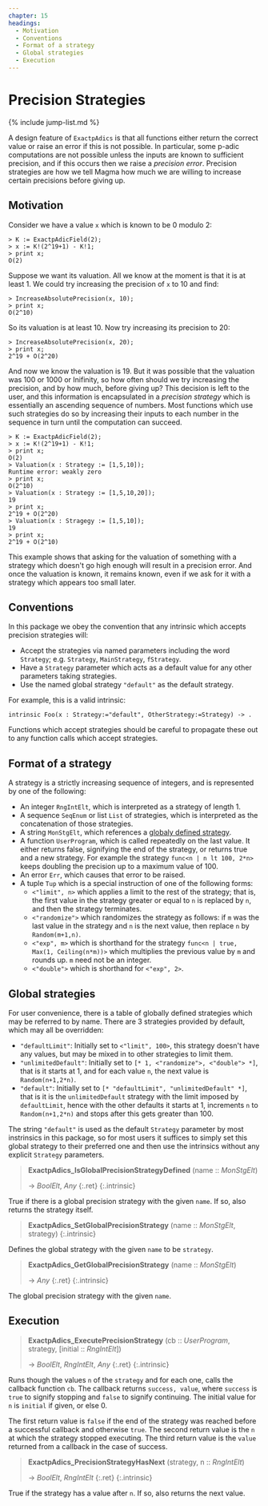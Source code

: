 ```yaml
---
chapter: 15
headings:
  - Motivation
  - Conventions
  - Format of a strategy
  - Global strategies
  - Execution
---
```


# Precision Strategies

{% include jump-list.md %}

A design feature of `ExactpAdics` is that all functions either return the correct value or raise an error if this is not possible. In particular, some p-adic computations are not possible unless the inputs are known to sufficient precision, and if this occurs then we raise a *precision error*. Precision strategies are how we tell Magma how much we are willing to increase certain precisions before giving up.

## Motivation

Consider we have a value `x` which is known to be 0 modulo 2:

```
> K := ExactpAdicField(2);
> x := K!(2^19+1) - K!1;
> print x;
O(2)
```

Suppose we want its valuation. All we know at the moment is that it is at least 1. We could try increasing the precision of `x` to 10 and find:

```
> IncreaseAbsolutePrecision(x, 10);
> print x;
O(2^10)
```

So its valuation is at least 10. Now try increasing its precision to 20:

```
> IncreaseAbsolutePrecision(x, 20);
> print x;
2^19 + O(2^20)
```

And now we know the valuation is 19. But it was possible that the valuation was 100 or 1000 or Inifinity, so how often should we try increasing the precision, and by how much, before giving up? This decision is left to the user, and this information is encapsulated in a *precision strategy* which is essentially an ascending sequence of numbers. Most functions which use such strategies do so by increasing their inputs to each number in the sequence in turn until the computation can succeed.

```
> K := ExactpAdicField(2);
> x := K!(2^19+1) - K!1;
> print x;
O(2)
> Valuation(x : Strategy := [1,5,10]);
Runtime error: weakly zero
> print x;
O(2^10)
> Valuation(x : Strategy := [1,5,10,20]);
19
> print x;
2^19 + O(2^20)
> Valuation(x : Stragegy := [1,5,10]);
19
> print x;
2^19 + O(2^10)
```

This example shows that asking for the valuation of something with a strategy which doesn't go high enough will result in a precision error. And once the valuation is known, it remains known, even if we ask for it with a strategy which appears too small later.

## Conventions

In this package we obey the convention that any intrinsic which accepts precision strategies will:
- Accept the strategies via named parameters including the word `Strategy`; e.g. `Strategy`, `MainStrategy`, `fStrategy`.
- Have a `Strategy` parameter which acts as a default value for any other parameters taking strategies.
- Use the named global strategy `"default"` as the default strategy.

For example, this is a valid intrinsic:

```
intrinsic Foo(x : Strategy:="default", OtherStrategy:=Strategy) -> .
```

Functions which accept strategies should be careful to propagate these out to any function calls which accept strategies.

## Format of a strategy

A strategy is a strictly increasing sequence of integers, and is represented by one of the following:
- An integer `RngIntElt`, which is interpreted as a strategy of length 1.
- A sequence `SeqEnum` or list `List` of strategies, which is interpreted as the concatenation of those strategies.
- A string `MonStgElt`, which references a [globaly defined strategy](#global-strategies).
- A function `UserProgram`, which is called repeatedly on the last value. It either returns false, signifying the end of the strategy, or returns true and a new strategy. For example the strategy `func<n | n lt 100, 2*n>` keeps doubling the precision up to a maximum value of 100.
- An error `Err`, which causes that error to be raised.
- A tuple `Tup` which is a special instruction of one of the following forms:
  - `<"limit", n>` which applies a limit to the rest of the strategy; that is, the first value in the strategy greater or equal to `n` is replaced by `n`, and then the strategy terminates.
  - `<"randomize">` which randomizes the strategy as follows: if `m` was the last value in the strategy and `n` is the next value, then replace `n` by `Random(m+1,n)`.
  - `<"exp", m>` which is shorthand for the strategy `func<n | true, Max(1, Ceiling(n*m))>` which multiplies the previous value by `m` and rounds up. `m` need not be an integer.
  - `<"double">` which is shorthand for `<"exp", 2>`.

## Global strategies

For user convenience, there is a table of globally defined strategies which may be referred to by name. There are 3 strategies provided by default, which may all be overridden:
- `"defaultLimit"`: Initially set to `<"limit", 100>`, this strategy doesn't have any values, but may be mixed in to other strategies to limit them.
- `"unlimitedDefault"`: Initially set to `[* 1, <"randomize">, <"double"> *]`, that is it starts at 1, and for each value `n`, the next value is `Random(n+1,2*n)`.
- `"default"`: Initially set to `[* "defaultLimit", "unlimitedDefault" *]`, that is it is the `unlimitedDefault` strategy with the limit imposed by `defaultLimit`, hence with the other defaults it starts at 1, increments `n` to `Random(n+1,2*n)` and stops after this gets greater than 100.

The string `"default"` is used as the default `Strategy` parameter by most instrinsics in this package, so for most users it suffices to simply set this global strategy to their preferred one and then use the intrinsics without any explicit `Strategy` parameters.

> **ExactpAdics_IsGlobalPrecisionStrategyDefined** (name :: *MonStgElt*)
> 
> -> *BoolElt*, *Any*
> {:.ret}
{:.intrinsic}

True if there is a global precision strategy with the given `name`. If so, also returns the strategy itself.

> **ExactpAdics_SetGlobalPrecisionStrategy** (name :: *MonStgElt*, strategy)
{:.intrinsic}

Defines the global strategy with the given `name` to be `strategy`.

> **ExactpAdics_GetGlobalPrecisionStrategy** (name :: *MonStgElt*)
>
> -> *Any*
> {:.ret}
{:.intrinsic}

The global precision strategy with the given `name`.

## Execution

> **ExactpAdics_ExecutePrecisionStrategy** (cb :: *UserProgram*, strategy, [initial :: *RngIntElt*])
>
> -> *BoolElt*, *RngIntElt*, *Any*
> {:.ret}
{:.intrinsic}

Runs though the values `n` of the `strategy` and for each one, calls the callback function `cb`. The callback returns `success, value`, where `success` is `true` to signify stopping and `false` to signify continuing. The initial value for `n` is `initial` if given, or else 0.

The first return value is `false` if the end of the strategy was reached before a successful callback and otherwise `true`. The second return value is the `n` at which the strategy stopped executing. The third return value is the `value` returned from a callback in the case of success.

> **ExactpAdics_PrecisionStrategyHasNext** (strategy, n :: *RngIntElt*)
>
> -> *BoolElt*, *RngIntElt*
> {:.ret}
{:.intrinsic}

True if the strategy has a value after `n`. If so, also returns the next value.